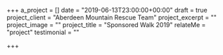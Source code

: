 +++
a_project = []
date = "2019-06-13T23:00:00+00:00"
draft = true
project_client = "Aberdeen Mountain Rescue Team"
project_excerpt = ""
project_image = ""
project_title = "Sponsored Walk 2019"
relateMe = "project"
testimonial = ""

+++
